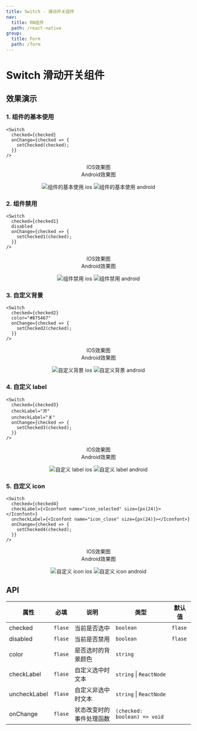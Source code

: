 ```yaml
---
title: Switch - 滑动开关组件
nav:
  title: RN组件
  path: /react-native
group:
  title: Form
  path: /form
---
```


# Switch 滑动开关组件

## 效果演示

### 1. 组件的基本使用

```tsx | pure
<Switch
  checked={checked}
  onChange={checked => {
    setChecked(checked);
  }}
/>
```

<center>
  <div style={{ display: 'flex', width: 750 }}>
    <div style={{ width: 375 }}>IOS效果图</div>
    <div style={{ width: 375 }}>Android效果图</div>
  </div>
</center>
<center>
  <figure>
    <img
      alt="组件的基本使用 ios"
      src="https://td-dev-public.oss-cn-hangzhou.aliyuncs.com/maoyes-app/1609318446877640981.gif"
      style={{ width: 375, marginRight: 10, border: "1px solid #ddd" }}
    />
    <img
      alt="组件的基本使用 android"
      src="https://td-dev-public.oss-cn-hangzhou.aliyuncs.com/maoyes-app/1609318446906891585.gif"
      style={{ width: 375, border: "1px solid #ddd" }}
    />
  </figure>
</center>

### 2. 组件禁用

```tsx | pure
<Switch
  checked={checked1}
  disabled
  onChange={checked => {
    setChecked1(checked);
  }}
/>
```

<center>
  <div style={{ display: 'flex', width: 750 }}>
    <div style={{ width: 375 }}>IOS效果图</div>
    <div style={{ width: 375 }}>Android效果图</div>
  </div>
</center>
<center>
  <figure>
    <img
      alt="组件禁用 ios"
      src="https://td-dev-public.oss-cn-hangzhou.aliyuncs.com/maoyes-app/1609318447298320601.gif"
      style={{ width: 375, marginRight: 10, border: "1px solid #ddd" }}
    />
    <img
      alt="组件禁用 android"
      src="https://td-dev-public.oss-cn-hangzhou.aliyuncs.com/maoyes-app/1609318447311776740.gif"
      style={{ width: 375, border: "1px solid #ddd" }}
    />
  </figure>
</center>

### 3. 自定义背景

```tsx | pure
<Switch
  checked={checked2}
  color="#875467"
  onChange={checked => {
    setChecked2(checked);
  }}
/>
```

<center>
  <div style={{ display: 'flex', width: 750 }}>
    <div style={{ width: 375 }}>IOS效果图</div>
    <div style={{ width: 375 }}>Android效果图</div>
  </div>
</center>
<center>
  <figure>
    <img
      alt="自定义背景 ios"
      src="https://td-dev-public.oss-cn-hangzhou.aliyuncs.com/maoyes-app/1609318447852753425.gif"
      style={{ width: 375, marginRight: 10, border: "1px solid #ddd" }}
    />
    <img
      alt="自定义背景 android"
      src="https://td-dev-public.oss-cn-hangzhou.aliyuncs.com/maoyes-app/1609318446874599293.gif"
      style={{ width: 375, border: "1px solid #ddd" }}
    />
  </figure>
</center>

### 4. 自定义 label

```tsx | pure
<Switch
  checked={checked3}
  checkLabel="开"
  uncheckLabel="关"
  onChange={checked => {
    setChecked3(checked);
  }}
/>
```

<center>
  <div style={{ display: 'flex', width: 750 }}>
    <div style={{ width: 375 }}>IOS效果图</div>
    <div style={{ width: 375 }}>Android效果图</div>
  </div>
</center>
<center>
  <figure>
    <img
      alt="自定义 label ios"
      src="https://td-dev-public.oss-cn-hangzhou.aliyuncs.com/maoyes-app/1609318447361108824.gif"
      style={{ width: 375, marginRight: 10, border: "1px solid #ddd" }}
    />
    <img
      alt="自定义 label android"
      src="https://td-dev-public.oss-cn-hangzhou.aliyuncs.com/maoyes-app/1609318447213932443.gif"
      style={{ width: 375, border: "1px solid #ddd" }}
    />
  </figure>
</center>

### 5. 自定义 icon

```tsx | pure
<Switch
  checked={checked4}
  checkLabel={<Iconfont name="icon_selected" size={px(24)}></Iconfont>}
  uncheckLabel={<Iconfont name="icon_close" size={px(24)}></Iconfont>}
  onChange={checked => {
    setChecked4(checked);
  }}
/>
```

<center>
  <div style={{ display: 'flex', width: 750 }}>
    <div style={{ width: 375 }}>IOS效果图</div>
    <div style={{ width: 375 }}>Android效果图</div>
  </div>
</center>
<center>
  <figure>
    <img
      alt="自定义 icon ios"
      src="https://td-dev-public.oss-cn-hangzhou.aliyuncs.com/maoyes-app/1609318446871775836.gif"
      style={{ width: 375, marginRight: 10, border: "1px solid #ddd" }}
    />
    <img
      alt="自定义 icon android"
      src="https://td-dev-public.oss-cn-hangzhou.aliyuncs.com/maoyes-app/1609318446876005922.gif"
      style={{ width: 375, border: "1px solid #ddd" }}
    />
  </figure>
</center>

## API

| 属性         | 必填    | 说明                     | 类型                         | 默认值  |
| ------------ | ------- | ------------------------ | ---------------------------- | ------- |
| checked      | `flase` | 当前是否选中             | `boolean`                    | `flase` |
| disabled     | `flase` | 当前是否禁用             | `boolean`                    | `flase` |
| color        | `flase` | 是否选时的背景颜色       | `string`                     |         |
| checkLabel   | `flase` | 自定义选中时文本         | `string` \| `ReactNode`      |         |
| uncheckLabel | `flase` | 自定义非选中时文本       | `string` \| `ReactNode`      |         |
| onChange     | `flase` | 状态改变时的事件处理函数 | `(checked: boolean) => void` |         |
